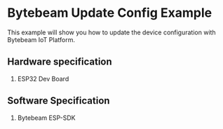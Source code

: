 # Bytebeam Update Config Example
This example will show you how to update the device configuration with Bytebeam IoT Platform.

## Hardware specification
1. ESP32 Dev Board

## Software Specification
1. Bytebeam ESP-SDK